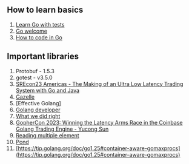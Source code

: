## How to learn basics
1. [Learn Go with tests](https://quii.gitbook.io/learn-go-with-tests/meta/why)
2. [Go welcome](https://go.dev/tour/welcome/1)
3. [How to code in Go](https://go.dev/doc/code)

## Important libraries
1. Protobuf - 1.5.3
2. gotest - v3.5.0
3. [SREcon23 Americas - The Making of an Ultra Low Latency Trading System with Go and Java](https://www.youtube.com/watch?v=6SXd0cNRVN8&t=17s)
4. [Gazelle](https://github.com/bazel-contrib/bazel-gazelle)
5. [Effective Golang]
6. [Golang developer](https://roadmap.sh/golang)
7. [What we did right](https://www.youtube.com/watch?v=yE5Tpp2BSGw)
8. [GopherCon 2023: Winning the Latency Arms Race in the Coinbase Golang Trading Engine - Yucong Sun](https://www.youtube.com/watch?v=zK4Po6SOhw8)
9. [Reading multiple element](https://stackoverflow.com/questions/33328000/reading-multiple-elements-from-a-channel-in-go)
10. [Pond](https://github.com/alitto/pond)
11. [https://tip.golang.org/doc/go1.25#container-aware-gomaxprocs](https://tip.golang.org/doc/go1.25#container-aware-gomaxprocs)
